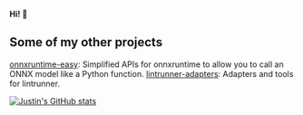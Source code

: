 **Hi! 👋**

## Some of my other projects

[onnxruntime-easy](https://github.com/justinchuby/onnxruntime-easy): Simplified APIs for onnxruntime to allow you to call an ONNX model like a Python function.
[lintrunner-adapters](https://github.com/justinchuby/lintrunner-adapters): Adapters and tools for lintrunner.

[![Justin's GitHub stats](https://github-readme-stats.vercel.app/api?username=justinchuby&count_private=true&show_icons=true)](https://github.com/justinchuby)
